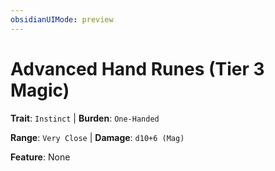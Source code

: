 ```yaml
---
obsidianUIMode: preview
---
```

# Advanced Hand Runes (Tier 3 Magic)

**Trait**: `Instinct` | **Burden**: `One-Handed`

**Range**: `Very Close` | **Damage**: `d10+6 (Mag)`

**Feature**: None